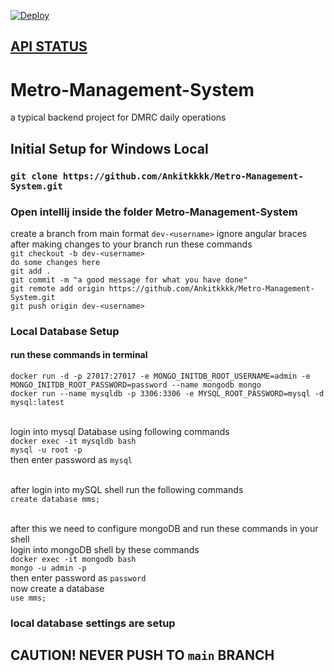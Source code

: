 [![Deploy](https://github.com/Ankitkkkk/Metro-Management-System/actions/workflows/CiCdHeroku.yaml/badge.svg)](https://github.com/Ankitkkkk/Metro-Management-System/actions/workflows/CiCdHeroku.yaml)

## [API STATUS](https://metro-management-system.herokuapp.com/api/status)
# Metro-Management-System
a typical backend project for DMRC daily operations

## Initial Setup for Windows Local
### `git clone https://github.com/Ankitkkkk/Metro-Management-System.git`
### Open intellij inside the folder Metro-Management-System
create a branch from main format `dev-<username>` ignore angular braces
after making changes to your branch
run these commands <br />
`git checkout -b dev-<username>`<br />
`do some changes here`<br />
`git add .`<br />
`git commit -m "a good message for what you have done"`<br />
`git remote add origin https://github.com/Ankitkkkk/Metro-Management-System.git` <br />
`git push origin dev-<username>` <br />

### Local Database Setup
#### run these commands in terminal 
`docker run -d -p 27017:27017 -e MONGO_INITDB_ROOT_USERNAME=admin -e MONGO_INITDB_ROOT_PASSWORD=password --name mongodb mongo` <br />
`docker run --name mysqldb -p 3306:3306 -e MYSQL_ROOT_PASSWORD=mysql -d mysql:latest` <br /><br />


login into mysql Database using following commands <br />
`docker exec -it mysqldb bash` <br />
`mysql -u root -p` <br />
then enter password as `mysql` <br /><br />


after login into mySQL shell run the following commands <br />
`create database mms;`<br /><br />


after this we need to configure mongoDB and run these commands in your shell <br />
login into mongoDB shell by these commands <br />
`docker exec -it mongodb bash` <br />
`mongo -u admin -p` <br />
then enter password as `password` <br />
now create a database<br />
`use mms;`

### local database settings are setup

## CAUTION! NEVER PUSH TO `main` BRANCH

